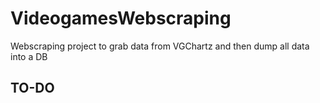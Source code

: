 # VideogamesWebscraping
Webscraping project to grab data from VGChartz and then dump all data into a DB
## TO-DO
